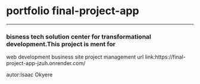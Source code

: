 <h1>portfolio final-project-app</h1>
<hr>
<h3>bisness tech solution center for transformational development.This project is ment for</h3>
<a>web development business site project management </a>
<a>url link:https://final-project-app-jzuh.onrender.com/</a>
<p>autor:Isaac Okyere</p>
